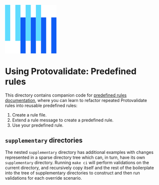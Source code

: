![The Buf logo](https://raw.githubusercontent.com/bufbuild/protovalidate/main/.github/buf-logo.svg)

# Using Protovalidate: Predefined rules

This directory contains companion code for [predefined rules documentation][documentation], where you can learn to refactor repeated Protovalidate rules into reusable predefined rules:

1. Create a rule file.
2. Extend a rule message to create a predefined rule.
3. Use your predefined rule.

[documentation]: https://protovalidate.com/schemas/predefined-rules/

## `supplementary` directories

The nested `supplementary` directory has additional examples with changes represented in a sparse directory tree which can, in turn, have its own `supplementary` directory. Running `make ci` will perform validations on the current directory, and recursively copy itself and the rest of the boilerplate into the tree of supplementary directories to construct and then run validations for each override scenario.
